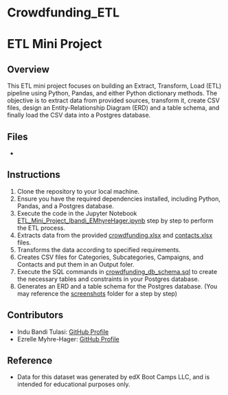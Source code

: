 # Crowdfunding_ETL

# ETL Mini Project 

## Overview
This ETL mini project focuses on building an Extract, Transform, Load (ETL) pipeline using Python, Pandas, and either Python dictionary methods. The objective is to extract data from provided sources, transform it, create CSV files, design an Entity-Relationship Diagram (ERD) and a table schema, and finally load the CSV data into a Postgres database.

## Files
- 

## Instructions
1. Clone the repository to your local machine.
2. Ensure you have the required dependencies installed, including Python, Pandas, and a Postgres database.
3. Execute the code in the Jupyter Notebook [ETL_Mini_Project_Ibandi_EMhyreHager.ipynb]() step by step to perform the ETL process.
4. Extracts data from the provided [crowdfunding.xlsx]() and [contacts.xlsx]() files.
5. Transforms the data according to specified requirements.
6. Creates CSV files for Categories, Subcategories, Campaigns, and Contacts and put them in an Output foler.
7. Execute the SQL commands in [crowdfunding_db_schema.sql]() to create the necessary tables and constraints in your Postgres database.
8. Generates an ERD and a table schema for the Postgres database. (You may reference the [screenshots]() folder for a step by step)

## Contributors
- Indu Bandi Tulasi: [GitHub Profile](https://github.com/indubt)
- Ezrelle Myhre-Hager: [GitHub Profile](https://github.com/myhre062)

## Reference
- Data for this dataset was generated by edX Boot Camps LLC, and is intended for educational purposes only.